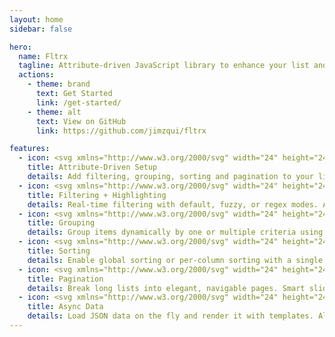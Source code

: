 ```yaml
---
layout: home
sidebar: false

hero:
  name: Fltrx
  tagline: Attribute-driven JavaScript library to enhance your list and tables. With filtering, highlighting, sorting, grouping, pagination and async data binding.
  actions:
    - theme: brand
      text: Get Started
      link: /get-started/
    - theme: alt
      text: View on GitHub
      link: https://github.com/jimzqui/fltrx

features:
  - icon: <svg xmlns="http://www.w3.org/2000/svg" width="24" height="24" fill="currentColor" viewBox="0 0 24 24"><path d="M3 12l9-9 9 9-9 9-9-9zm9-5.586L5.586 12 12 18.414 18.414 12 12 6.414z"/></svg>
    title: Attribute-Driven Setup
    details: Add filtering, grouping, sorting and pagination to your lists and tables using nothing but HTML attributes. No boilerplate JavaScript or complex configuration.
  - icon: <svg xmlns="http://www.w3.org/2000/svg" width="24" height="24" fill="currentColor" viewBox="0 0 24 24"><path d="M3 4h18v2l-7 8v6l-4 2v-8L3 6V4z"/></svg>
    title: Filtering + Highlighting
    details: Real-time filtering with default, fuzzy, or regex modes. Automatically highlights matching text while preserving your event listeners and markup.
  - icon: <svg xmlns="http://www.w3.org/2000/svg" width="24" height="24" fill="currentColor" viewBox="0 0 24 24"><path d="M4 4h6v6H4V4zm10 0h6v6h-6V4zM4 14h6v6H4v-6zm10 0h6v6h-6v-6z"/></svg>
    title: Grouping
    details: Group items dynamically by one or multiple criteria using simple selects. Includes an “All” option and works seamlessly with filters and sorting.
  - icon: <svg xmlns="http://www.w3.org/2000/svg" width="24" height="24" fill="currentColor" viewBox="0 0 24 24"><path d="M7 18l-5-5h10l-5 5zm10-12l5 5H12l5-5z"/></svg>
    title: Sorting
    details: Enable global sorting or per-column sorting with a single attribute. Visual indicators for ascending & descending states are built-in.
  - icon: <svg xmlns="http://www.w3.org/2000/svg" width="24" height="24" fill="currentColor" viewBox="0 0 24 24"><path d="M4 6h16v2H4V6zm0 5h16v2H4v-2zm0 5h16v2H4v-2z"/></svg>
    title: Pagination
    details: Break long lists into elegant, navigable pages. Smart sliding windows, ellipsis, and fully customizable controls are included out of the box.
  - icon: <svg xmlns="http://www.w3.org/2000/svg" width="24" height="24" fill="currentColor" viewBox="0 0 24 24"><path d="M12 2a10 10 0 100 20h6v-2h-6a8 8 0 118-8h-2l3 4 3-4h-2a10 10 0 00-10-10z"/></svg>
    title: Async Data
    details: Load JSON data on the fly and render it with templates. All Fltrx features — filtering, grouping, sorting and pagination — remain fully compatible.
---
```

